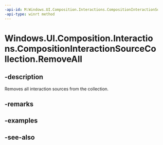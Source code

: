 ```yaml
---
-api-id: M:Windows.UI.Composition.Interactions.CompositionInteractionSourceCollection.RemoveAll
-api-type: winrt method
---
```


<!-- Method syntax
public void RemoveAll()
-->

# Windows.UI.Composition.Interactions.CompositionInteractionSourceCollection.RemoveAll

## -description
Removes all interaction sources from the collection.



## -remarks

## -examples

## -see-also
